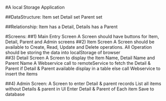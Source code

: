 #A local Storage Application

##DataStructure:
	Item set
	Detail set
	Parent set


##Relationship:
	 Item has a Detail, Details has a Parent

#Screens:
##1) Main Entry Screen
	 A Screen should have buttons for Item, Detail, Parent and Admin screens
##2) Item Screen
	 A Screen should be available to Create, Read, Update and Delete operations.
	 All Operation should be storing the data into localStorage of browser	
##3) Detail Screen
	A Screen to display the Item Name, Detail Name and Parent Name
	A Webservice call to remoteService to fetch the Detail & Parent
		if Detail & Parent available
			display in a table
		else 
			call Webservice to insert the items

##4) Admin Screen:
	A Screen to enter Detail & parent records
	List all items without Details & parent in UI
	Enter Detail & Parent of Each item
	Save to database		 